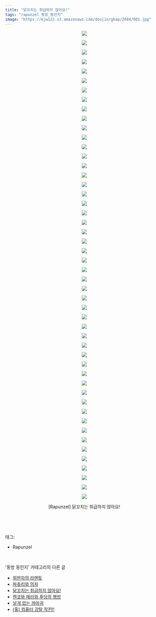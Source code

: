 ```yaml
---
title: "닭꼬치는 취급하지 않아요!"
tags: "rapunzel 동방_동인지"
image: "https://kjw122.s3.amazonaws.com/doujin/ghap/2684/001.jpg"
---
```

<div class="article">
<p style="text-align: center; clear: none; float: none;"><img src="{{ site.imgserver5 }}/ghap/2684/001.jpg"/></p>
<p style="text-align: center; clear: none; float: none;"><img src="{{ site.imgserver5 }}/ghap/2684/002.jpg"/></p>
<p style="text-align: center; clear: none; float: none;"><img src="{{ site.imgserver5 }}/ghap/2684/003.jpg"/></p>
<p style="text-align: center; clear: none; float: none;"><img src="{{ site.imgserver5 }}/ghap/2684/004.jpg"/></p>
<p style="text-align: center; clear: none; float: none;"><img src="{{ site.imgserver5 }}/ghap/2684/005.jpg"/></p>
<p style="text-align: center; clear: none; float: none;"><img src="{{ site.imgserver5 }}/ghap/2684/006.jpg"/></p>
<p style="text-align: center; clear: none; float: none;"><img src="{{ site.imgserver5 }}/ghap/2684/007.jpg"/></p>
<p style="text-align: center; clear: none; float: none;"><img src="{{ site.imgserver5 }}/ghap/2684/008.jpg"/></p>
<p style="text-align: center; clear: none; float: none;"><img src="{{ site.imgserver5 }}/ghap/2684/009.jpg"/></p>
<p style="text-align: center; clear: none; float: none;"><img src="{{ site.imgserver5 }}/ghap/2684/010.jpg"/></p>
<p style="text-align: center; clear: none; float: none;"><img src="{{ site.imgserver5 }}/ghap/2684/011.jpg"/></p>
<p style="text-align: center; clear: none; float: none;"><img src="{{ site.imgserver5 }}/ghap/2684/012.jpg"/></p>
<p style="text-align: center; clear: none; float: none;"><img src="{{ site.imgserver5 }}/ghap/2684/013.jpg"/></p>
<p style="text-align: center; clear: none; float: none;"><img src="{{ site.imgserver5 }}/ghap/2684/014.jpg"/></p>
<p style="text-align: center; clear: none; float: none;"><img src="{{ site.imgserver5 }}/ghap/2684/015.jpg"/></p>
<p style="text-align: center; clear: none; float: none;"><img src="{{ site.imgserver5 }}/ghap/2684/016.jpg"/></p>
<p style="text-align: center; clear: none; float: none;"><img src="{{ site.imgserver5 }}/ghap/2684/017.jpg"/></p>
<p style="text-align: center; clear: none; float: none;"><img src="{{ site.imgserver5 }}/ghap/2684/018.jpg"/></p>
<p style="text-align: center; clear: none; float: none;"><img src="{{ site.imgserver5 }}/ghap/2684/019.jpg"/></p>
<p style="text-align: center; clear: none; float: none;"><img src="{{ site.imgserver5 }}/ghap/2684/020.jpg"/></p>
<p style="text-align: center; clear: none; float: none;"><img src="{{ site.imgserver5 }}/ghap/2684/021.jpg"/></p>
<p style="text-align: center; clear: none; float: none;"><img src="{{ site.imgserver5 }}/ghap/2684/022.jpg"/></p>
<p style="text-align: center; clear: none; float: none;"><img src="{{ site.imgserver5 }}/ghap/2684/023.jpg"/></p>
<p style="text-align: center; clear: none; float: none;"><img src="{{ site.imgserver5 }}/ghap/2684/024.jpg"/></p>
<p style="text-align: center; clear: none; float: none;"><img src="{{ site.imgserver5 }}/ghap/2684/025.jpg"/></p>
<p style="text-align: center; clear: none; float: none;"><img src="{{ site.imgserver5 }}/ghap/2684/026.jpg"/></p>
<p style="text-align: center; clear: none; float: none;"><img src="{{ site.imgserver5 }}/ghap/2684/027.jpg"/></p>
<p style="text-align: center; clear: none; float: none;"><img src="{{ site.imgserver5 }}/ghap/2684/028.jpg"/></p>
<p style="text-align: center; clear: none; float: none;"><img src="{{ site.imgserver5 }}/ghap/2684/029.jpg"/></p>
<p style="text-align: center; clear: none; float: none;"><img src="{{ site.imgserver5 }}/ghap/2684/030.jpg"/></p>
<p style="text-align: center; clear: none; float: none;"><img src="{{ site.imgserver5 }}/ghap/2684/031.jpg"/></p>
<p style="text-align: center; clear: none; float: none;"><img src="{{ site.imgserver5 }}/ghap/2684/032.jpg"/></p>
<p style="text-align: center; clear: none; float: none;"><img src="{{ site.imgserver5 }}/ghap/2684/033.jpg"/></p>
<p style="text-align: center; clear: none; float: none;"><img src="{{ site.imgserver5 }}/ghap/2684/034.jpg"/></p>
<p style="text-align: center; clear: none; float: none;"><img src="{{ site.imgserver5 }}/ghap/2684/035.jpg"/></p>
<p style="text-align: center; clear: none; float: none;"><img src="{{ site.imgserver5 }}/ghap/2684/036.jpg"/></p>
<p style="text-align: center; clear: none; float: none;"><img src="{{ site.imgserver5 }}/ghap/2684/037.jpg"/></p>
<p style="text-align: center; clear: none; float: none;"><img src="{{ site.imgserver5 }}/ghap/2684/038.jpg"/></p>
<p style="text-align: center; clear: none; float: none;"><img src="{{ site.imgserver5 }}/ghap/2684/039.jpg"/></p>
<p style="text-align: center; clear: none; float: none;"><img src="{{ site.imgserver5 }}/ghap/2684/040.jpg"/></p>
<p style="text-align: center; clear: none; float: none;"><img src="{{ site.imgserver5 }}/ghap/2684/041.jpg"/></p>
<p style="text-align: center; clear: none; float: none;"><img src="{{ site.imgserver5 }}/ghap/2684/042.jpg"/></p>
<p style="text-align: center; clear: none; float: none;"><img src="{{ site.imgserver5 }}/ghap/2684/043.jpg"/></p>
<p style="text-align: center; clear: none; float: none;"><img src="{{ site.imgserver5 }}/ghap/2684/044.jpg"/></p>
<p style="text-align: center; clear: none; float: none;"><img src="{{ site.imgserver5 }}/ghap/2684/045.jpg"/></p>
<p style="text-align: center; clear: none; float: none;"><img src="{{ site.imgserver5 }}/ghap/2684/046.jpg"/></p>
<p style="text-align: center; clear: none; float: none;"><img src="{{ site.imgserver5 }}/ghap/2684/047.jpg"/></p>
<p style="text-align: center; clear: none; float: none;"><img src="{{ site.imgserver5 }}/ghap/2684/048.jpg"/></p>
<p style="text-align: center; clear: none; float: none;"><img src="{{ site.imgserver5 }}/ghap/2684/049.jpg"/></p>
<p style="text-align: center; clear: none; float: none;"><img src="{{ site.imgserver5 }}/ghap/2684/050.jpg"/></p>
<p style="text-align: center; clear: none; float: none;">[Rapunzel] 닭꼬치는 취급하지 않아요!</p>
<p><br/></p>
</div><br/>
<div class="tagTrail">
<p>태그: </p>
<ul>
<li>Rapunzel</li>
</ul>
</div><br/>
<div class="another">
<p>'동방 동인지' 카테고리의 다른 글</p>
<ul>
<li><a href="/ghap_2686">외딴자의 라멘토</a></li>
<li><a href="/ghap_2685">파츄리와 의자</a></li>
<li><a href="/ghap_2684">닭꼬치는 취급하지 않아요!</a></li>
<li><a href="/ghap_2683">렌코와 메리와 푸딩의 행방</a></li>
<li><a href="/ghap_2680">날개 없는 까마귀</a></li>
<li><a href="/ghap_2679">(홍) 컴퓨터 강탈 작전!!</a></li>
</ul>
</div><br/>
<div class="cb_module cb_fluid">
<div class="cb_wrt cb_profile">
</div><!-- commentList close -->
</div><br/>
